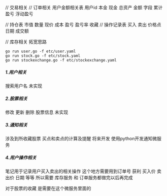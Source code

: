 // 交易相关
// 订单相关  用户金额相关表 用户id 本金 现金 总资产 金额 字段 累计盈亏 浮动盈亏

// 持仓表  市值 数量 现价 成本 盈亏 盈亏率  收藏
// 操作记录表  买入 卖出 价格点 日期 成交额

// 库存相关 拓宽思路



```
go run user.go -f etc/user.yaml
go run stock.go -f etc/stock.yaml
go run stockexchange.go -f etc/stockexchange.yaml
```

##### 1.用户相关
搜索用户名 未实现

##### 2.股票相关
修改 更新 删除 股票信息 未实现

##### 3.通知相关
涉及到所收藏股票 买点和卖点的计算及提醒
将来开发 使用python开发通知微服务

##### 4.用户操作相关 
笔记用于记录用户买入卖出的相关操作 这个地方需要用到订单号 获利 买入价 卖出价 日期 等等
所以需要 库存服务 和 订单服务都做完以后再完成 

对于股票的收藏 是需要在这个微服务里面的